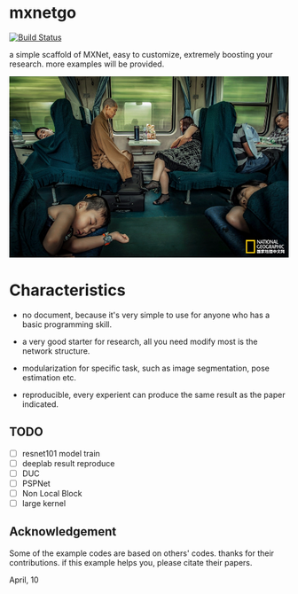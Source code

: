 # mxnetgo

[![Build Status](https://travis-ci.org/dongzhuoyao/mxnetgo.svg?branch=master)](https://travis-ci.org/dongzhuoyao/mxnetgo)

a  simple scaffold of MXNet, easy to customize, extremely boosting your research. more examples will be provided.

![sengnv.jpg](sengnv.jpg)


# Characteristics

* no document, because it's very simple to use for anyone who has a basic programming skill.

* a very good starter for research, all you need modify most is the network structure.

* modularization for specific task, such as image segmentation, pose estimation etc. 

* reproducible, every experient can produce the same result as the paper indicated.

## TODO

- [ ] resnet101 model train
- [ ] deeplab result reproduce
- [ ] DUC
- [ ] PSPNet 
- [ ] Non Local Block
- [ ] large kernel

## Acknowledgement

Some of the example codes are based on others' codes. thanks for their contributions. if this example helps you, please citate their papers.



April, 10
